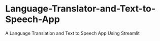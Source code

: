 # Language-Translator-and-Text-to-Speech-App
A Language Translation and Text to Speech App Using Streamlit
